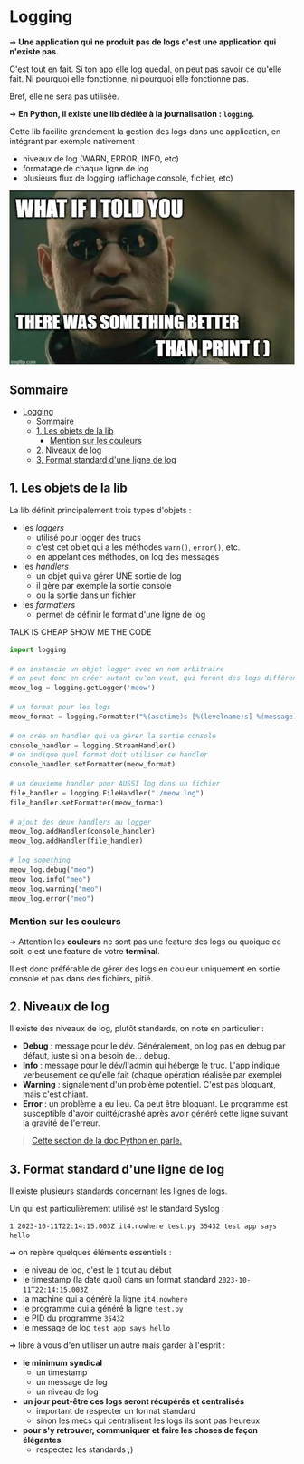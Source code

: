# Logging

➜ **Une application qui ne produit pas de logs c'est une application qui n'existe pas.**

C'est tout en fait. Si ton app elle log quedal, on peut pas savoir ce qu'elle fait. Ni pourquoi elle fonctionne, ni pourquoi elle fonctionne pas.

Bref, elle ne sera pas utilisée.

➜ **En Python, il existe une lib dédiée à la journalisation : `logging`.**

Cette lib facilite grandement la gestion des logs dans une application, en intégrant par exemple nativement :

- niveaux de log (WARN, ERROR, INFO, etc)
- formatage de chaque ligne de log
- plusieurs flux de logging (affichage console, fichier, etc)

![Better than print](./img/bt_print.png)

## Sommaire

- [Logging](#logging)
  - [Sommaire](#sommaire)
  - [1. Les objets de la lib](#1-les-objets-de-la-lib)
    - [Mention sur les couleurs](#mention-sur-les-couleurs)
  - [2. Niveaux de log](#2-niveaux-de-log)
  - [3. Format standard d'une ligne de log](#3-format-standard-dune-ligne-de-log)

## 1. Les objets de la lib

La lib définit principalement trois types d'objets :

- les *loggers*
  - utilisé pour logger des trucs
  - c'est cet objet qui a les méthodes `warn()`, `error()`, etc.
  - en appelant ces méthodes, on log des messages
- les *handlers*
  - un objet qui va gérer UNE sortie de log
  - il gère par exemple la sortie console
  - ou la sortie dans un fichier
- les *formatters*
  - permet de définir le format d'une ligne de log

TALK IS CHEAP SHOW ME THE CODE

```python
import logging

# on instancie un objet logger avec un nom arbitraire
# on peut donc en créer autant qu'on veut, qui feront des logs différents
meow_log = logging.getLogger('meow')

# un format pour les logs
meow_format = logging.Formatter("%(asctime)s [%(levelname)s] %(message)s")

# on crée un handler qui va gérer la sortie console
console_handler = logging.StreamHandler()
# on indique quel format doit utiliser ce handler
console_handler.setFormatter(meow_format) 

# un deuxième handler pour AUSSI log dans un fichier
file_handler = logging.FileHandler("./meow.log")
file_handler.setFormatter(meow_format)

# ajout des deux handlers au logger
meow_log.addHandler(console_handler)
meow_log.addHandler(file_handler)

# log something
meow_log.debug("meo")
meow_log.info("meo")
meow_log.warning("meo")
meow_log.error("meo")
```

### Mention sur les couleurs

➜ Attention les **couleurs** ne sont pas une feature des logs ou quoique ce soit, c'est une feature de votre **terminal**.

Il est donc préférable de gérer des logs en couleur uniquement en sortie console et pas dans des fichiers, pitié.

## 2. Niveaux de log

Il existe des niveaux de log, plutôt standards, on note en particulier :

- **Debug** : message pour le dév. Généralement, on log pas en debug par défaut, juste si on a besoin de... debug.
- **Info** : message pour le dév/l'admin qui héberge le truc. L'app indique verbeusement ce qu'elle fait (chaque opération réalisée par exemple)
- **Warning** : signalement d'un problème potentiel. C'est pas bloquant, mais c'est chiant.
- **Error** : un problème a eu lieu. Ca peut être bloquant. Le programme est susceptible d'avoir quitté/crashé après avoir généré cette ligne suivant la gravité de l'erreur.

> [Cette section de la doc Python en parle.](https://docs.python.org/3/library/logging.html#logging-levels)

## 3. Format standard d'une ligne de log

Il existe plusieurs standards concernant les lignes de logs.

Un qui est particulièrement utilisé est le standard Syslog :

```
1 2023-10-11T22:14:15.003Z it4.nowhere test.py 35432 test app says hello
```

➜ on repère quelques éléments essentiels :

- le niveau de log, c'est le `1` tout au début
- le timestamp (la date quoi) dans un format standard `2023-10-11T22:14:15.003Z`
- la machine qui a généré la ligne `it4.nowhere`
- le programme qui a généré la ligne `test.py`
- le PID du programme `35432`
- le message de log `test app says hello`

➜ libre à vous d'en utiliser un autre mais garder à l'esprit :

- **le minimum syndical**
  - un timestamp
  - un message de log
  - un niveau de log
- **un jour peut-être ces logs seront récupérés et centralisés**
  - important de respecter un format standard
  - sinon les mecs qui centralisent les logs ils sont pas heureux
- **pour s'y retrouver, communiquer et faire les choses de façon élégantes**
  - respectez les standards ;)
